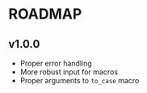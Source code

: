 # ROADMAP

## v1.0.0
- Proper error handling
- More robust input for macros
- Proper arguments to `to_case` macro

